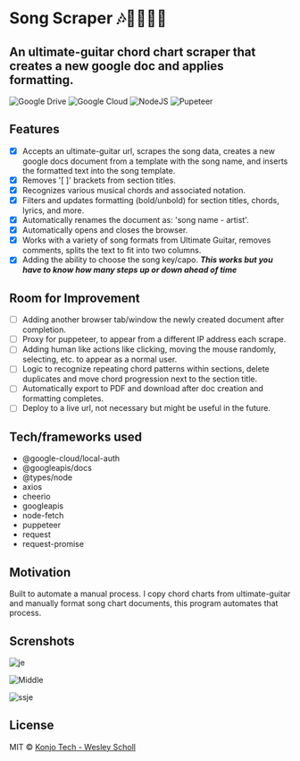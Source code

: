 # Song Scraper 🎶🎵🎸🎹📄

## An ultimate-guitar chord chart scraper that creates a new google doc and applies formatting.

![Google Drive](https://img.shields.io/badge/Google%20Drive-4285F4?style=for-the-badge&logo=googledrive&logoColor=white)
![Google Cloud](https://img.shields.io/badge/GoogleCloud-%234285F4.svg?style=for-the-badge&logo=google-cloud&logoColor=white)
![NodeJS](https://img.shields.io/badge/node.js-6DA55F?style=for-the-badge&logo=node.js&logoColor=white)
![Pupeteer](https://img.shields.io/badge/Puppeteer-40B5A4?style=for-the-badge&logo=Puppeteer&logoColor=white)

## Features

- [x] Accepts an ultimate-guitar url, scrapes the song data, creates a new google docs document from a template with the song name, and inserts the formatted text into the song template.
- [x] Removes '[ ]' brackets from section titles.
- [x] Recognizes various musical chords and associated notation.
- [x] Filters and updates formatting (bold/unbold) for section titles, chords, lyrics, and more.
- [x] Automatically renames the document as: 'song name - artist'.
- [x] Automatically opens and closes the browser.
- [x] Works with a variety of song formats from Ultimate Guitar, removes comments, splits the text to fit into two columns.
- [x] Adding the ability to choose the song key/capo. ***This works but you have to know how many steps up or down ahead of time***

## Room for Improvement

- [ ] Adding another browser tab/window the newly created document after completion.
- [ ] Proxy for puppeteer, to appear from a different IP address each scrape.
- [ ] Adding human like actions like clicking, moving the mouse randomly, selecting, etc. to appear as a normal user.
- [ ] Logic to recognize repeating chord patterns within sections, delete duplicates and move chord progression next to the section title.
- [ ] Automatically export to PDF and download after doc creation and formatting completes.
- [ ] Deploy to a live url, not necessary but might be useful in the future.

## Tech/frameworks used

 - @google-cloud/local-auth
 - @googleapis/docs
 - @types/node
 - axios
 - cheerio
 - googleapis
 - node-fetch
 - puppeteer
 - request
 - request-promise

## Motivation

Built to automate a manual process. I copy chord charts from ultimate-guitar and manually format song chart documents, this program automates that process.

## Screnshots

![je](https://user-images.githubusercontent.com/46323883/235279813-59508b30-e894-4488-b88e-c9ed06468d63.png)

![Middle](https://user-images.githubusercontent.com/46323883/235279818-5345229f-90d0-4423-b4e1-f601b8081260.png)

![ssje](https://user-images.githubusercontent.com/46323883/235279875-9a96ad1f-c4a7-4e3e-8eb7-eaf6f65d85dc.png)

## License

MIT © [Konjo Tech - Wesley Scholl](2023)
